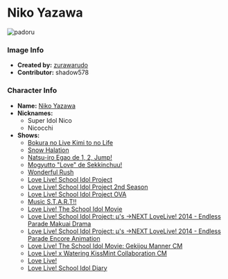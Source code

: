 # Niko Yazawa

![padoru](https://raw.githubusercontent.com/shadow578/Padoru-Padoru/master/Padoru/love-life-noco-yazawa.png "Niko Yazawa")

### Image Info
* **Created by:**    [zurawarudo](https://www.deviantart.com/zurawarudo/art/Padoru-Nico-720001936)
* **Contributor:**   shadow578

### Character Info
* **Name:**   [Niko Yazawa](https://myanimelist.net/character/46163)
* **Nicknames:**
  * Super Idol Nico
  * Nicocchi
* **Shows:**
  * [Bokura no Live Kimi to no Life](https://myanimelist.net/anime/9907/Bokura_no_Live_Kimi_to_no_Life)
  * [Snow Halation](https://myanimelist.net/anime/9930/Snow_Halation)
  * [Natsu-iro Egao de 1, 2, Jump!](https://myanimelist.net/anime/11033/Natsu-iro_Egao_de_1_2_Jump)
  * [Mogyutto "Love" de Sekkinchuu!](https://myanimelist.net/anime/12637/Mogyutto_Love_de_Sekkinchuu)
  * [Wonderful Rush](https://myanimelist.net/anime/14951/Wonderful_Rush)
  * [Love Live! School Idol Project](https://myanimelist.net/anime/15051/Love_Live_School_Idol_Project)
  * [Love Live! School Idol Project 2nd Season](https://myanimelist.net/anime/19111/Love_Live_School_Idol_Project_2nd_Season)
  * [Love Live! School Idol Project OVA](https://myanimelist.net/anime/20745/Love_Live_School_Idol_Project_OVA)
  * [Music S.T.A.R.T!!](https://myanimelist.net/anime/20877/Music_START)
  * [Love Live! The School Idol Movie](https://myanimelist.net/anime/24997/Love_Live_The_School_Idol_Movie)
  * [Love Live! School Idol Project: μ's →NEXT LoveLive! 2014 - Endless Parade Makuai Drama](https://myanimelist.net/anime/25897/Love_Live_School_Idol_Project__μs_→NEXT_LoveLive_2014_-_Endless_Parade_Makuai_Drama)
  * [Love Live! School Idol Project: μ's →NEXT LoveLive! 2014 - Endless Parade Encore Animation](https://myanimelist.net/anime/30896/Love_Live_School_Idol_Project__μs_→NEXT_LoveLive_2014_-_Endless_Parade_Encore_Animation)
  * [Love Live! The School Idol Movie: Gekijou Manner CM](https://myanimelist.net/anime/32476/Love_Live_The_School_Idol_Movie__Gekijou_Manner_CM)
  * [Love Live! x Watering KissMint Collaboration CM](https://myanimelist.net/anime/32730/Love_Live_x_Watering_KissMint_Collaboration_CM)
  * [Love Live!](https://myanimelist.net/manga/48251/Love_Live)
  * [Love Live! School Idol Diary](https://myanimelist.net/manga/60703/Love_Live_School_Idol_Diary)


